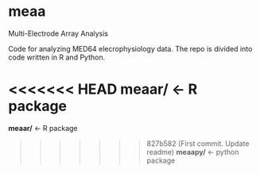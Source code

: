 # meaa
Multi-Electrode Array Analysis

Code for analyzing MED64 elecrophysiology data. The repo is divided into code written in R and Python.

<<<<<<< HEAD
__meaar/__   <- R package    
=======
__meaar/__   <- R package
>>>>>>> 827b582 (First commit. Update readme)
__meaapy/__ <- python package

